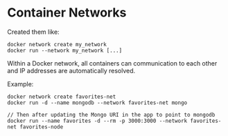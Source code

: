 # Container Networks

Created them like: 
```shell
docker network create my_network
docker run --network my_network [...]
```

Within a Docker network, all containers can communication to each other and 
IP addresses are automatically resolved.

Example: 
```shell
docker network create favorites-net
docker run -d --name mongodb --network favorites-net mongo

// Then after updating the Mongo URI in the app to point to mongodb
docker run --name favorites -d --rm -p 3000:3000 --network favorites-net favorites-node
```

